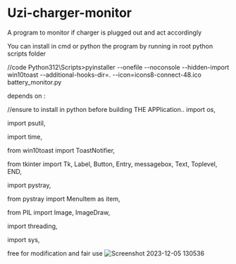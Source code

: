 # Uzi-charger-monitor
A program to monitor if charger is plugged out and act accordingly

You can install in cmd or python the program by running in root python scripts folder

//code
Python312\Scripts>pyinstaller --onefile --noconsole --hidden-import win10toast --additional-hooks-dir=. --icon=icons8-connect-48.ico battery_monitor.py


depends on :

//ensure to install in python before building THE APPlication..
import os,

import psutil,

import time,

from win10toast import ToastNotifier,

from tkinter import Tk, Label, Button, Entry, messagebox, Text, Toplevel, END,

import pystray,

from pystray import MenuItem as item,

from PIL import Image, ImageDraw,

import threading,

import sys,


free for modification and fair use
![Screenshot 2023-12-05 130536](https://github.com/vickkie/Uzi-Battery-monitor/assets/43224578/925c57f0-d465-4959-9dd8-57f41dcf3c8d)




